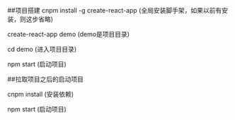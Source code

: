 
 ##项目搭建
 cnpm install -g create-react-app (全局安装脚手架，如果以前有安装，则这步省略)

 create-react-app demo (demo是项目目录)

 cd demo (进入项目目录)

 npm start (启动项目)

 ##拉取项目之后的启动项目

 cnpm install (安装依赖)
 
 npm start (启动项目)
